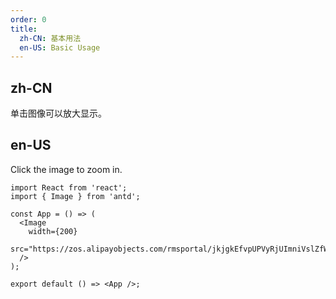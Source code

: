 ```yaml
---
order: 0
title:
  zh-CN: 基本用法
  en-US: Basic Usage
---
```


## zh-CN

单击图像可以放大显示。

## en-US

Click the image to zoom in.

```tsx
import React from 'react';
import { Image } from 'antd';

const App = () => (
  <Image
    width={200}
    src="https://zos.alipayobjects.com/rmsportal/jkjgkEfvpUPVyRjUImniVslZfWPnJuuZ.png"
  />
);

export default () => <App />;
```
